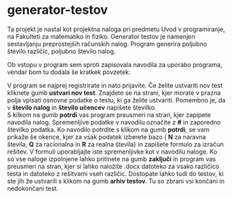 # generator-testov

Ta projekt je nastal kot projektna naloga pri predmetu Uvod v programiranje, na Fakulteti za matematiko in fiziko.
Generator testov je namenjen sestavljanju preprostejših računskih nalog. Program generira poljubno število različic, poljubno število nalog.

Ob vstopu v program sem sproti zapisovala navodila za uporabo programa, vendar bom tu dodala še kratkek povzetek:

V program se najprej registrirate in nato prijavite. Če želite ustvariti nov test kliknete gumb **ustvari nov test**. Znajdete se na strani, kjer morate v prazna polja vpisati osnovne podatke o testu, ki ga želite ustvariti. Pomembno je, da v **število nalog** in **število učencev** napišete številko.  
S kilkom na gumb **potrdi** vas program preusmeri na stran, kjer zapipete navodila nalog. Spremenljive podatke v navodilu označite z **#** in zaporedno številko podatka. Ko navodilo potrdite s klikom na gumb **potrdi**, se vam prikaže še okence, kjer za vsak podatek izberete bazo ( **N** za naravna števila, **Q** za racionalna in **R** za realna števila) in zapišete formulo za izračun rešitev. V formuli uporabljajte iste spremenljivke kot v navodilu naloge.
Ko so vse naloge izpolnjene lahko pritinete na gumb **zaključi** in program vas preusmeri na stran, kjer si lahko naložite .docx datoteko za vsako različico testa in datoteko z rešitvami vseh različic.
Dostopate lahko tudi do testov, ki ste jih že ustvarili s klikom na gumb **arhiv testov**. Tu so zbrani vsi končani in nedokončani test.